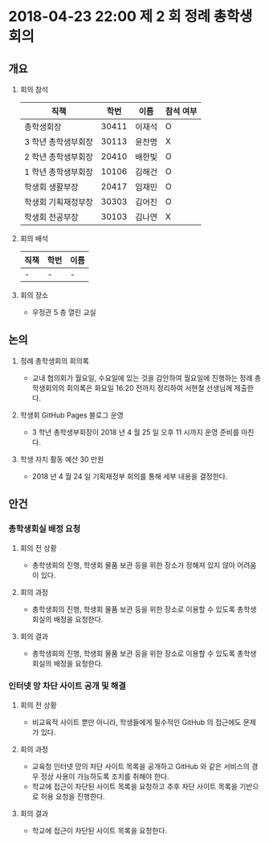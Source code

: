 # 2018-04-23 22:00 제 2 회 정례 총학생회의

## 개요

1.  회의 참석

    | 직책                | 학번  | 이름   | 참석 여부 |
    | ------------------- | ----- | ------ | --------- |
    | 총학생회장          | 30411 | 이재석 | O         |
    | 3 학년 총학생부회장 | 30113 | 윤찬명 | X         |
    | 2 학년 총학생부회장 | 20410 | 배한빛 | O         |
    | 1 학년 총학생부회장 | 10106 | 김해건 | O         |
    | 학생회 생활부장     | 20417 | 임재민 | O         |
    | 학생회 기획재정부장 | 30303 | 김어진 | O         |
    | 학생회 전공부장     | 30103 | 김나연 | X         |

1.  회의 배석

    | 직책 | 학번 | 이름 |
    | ---- | ---- | ---- |
    | -    | -    | -    |

1.  회의 장소

    -   우정관 5 층 열린 교실

## 논의

1.  정례 총학생회의 회의록

    -   교내 협의회가 월요일, 수요일에 있는 것을 감안하여 월요일에 진행하는 정례 총학생회의의 회의록은 화요일 16:20 전까지 정리하여 서현철 선생님께 제출한다.

1.  학생회 GitHub Pages 블로그 운영

    -   3 학년 총학생부회장이 2018 년 4 월 25 일 오후 11 시까지 운영 준비를 마친다.

1.  학생 자치 활동 예산 30 만원

    -   2018 년 4 월 24 일 기획재정부 회의를 통해 세부 내용을 결정한다.

## 안건

### 총학생회실 배정 요청

1.  회의 전 상황

    -   총학생회의 진행, 학생회 물품 보관 등을 위한 장소가 정해져 있지 않아 어려움이 있다.

1.  회의 과정

    -   총학생회의 진행, 학생회 물품 보관 등을 위한 장소로 이용할 수 있도록 총학생회실의 배정을 요청한다.

1.  회의 결과

    -   총학생회의 진행, 학생회 물품 보관 등을 위한 장소로 이용할 수 있도록 총학생회실의 배정을 요청한다.

### 인터넷 망 차단 사이트 공개 및 해결

1.  회의 전 상황

    -   비교육적 사이트 뿐만 아니라, 학생들에게 필수적인 GitHub 의 접근에도 문제가 있다.

1.  회의 과정

    -   교육청 인터넷 망의 차단 사이트 목록을 공개하고 GitHub 와 같은 서비스의 경우 정상 사용이 가능하도록 조치를 취해야 한다.
    -   학교에 접근이 차단된 사이트 목록을 요청하고 추후 차단 사이트 목록을 기반으로 허용 요청을 진행한다.

1.  회의 결과

    -   학교에 접근이 차단된 사이트 목록을 요청한다.

